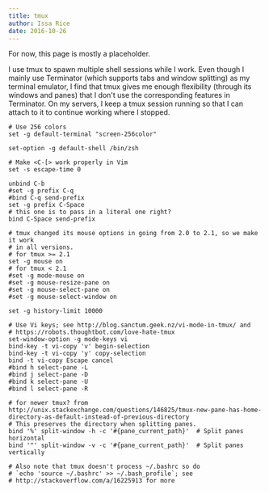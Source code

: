 ```yaml
---
title: tmux
author: Issa Rice
date: 2016-10-26
---
```


For now, this page is mostly a placeholder.

I use tmux to spawn multiple shell sessions while I work.
Even though I mainly use Terminator (which supports tabs and window splitting)
as my terminal emulator, I find that tmux gives me enough flexibility (through
its windows and panes) that I don't use the corresponding features in
Terminator.
On my servers, I keep a tmux session running so that I can attach to it to
continue working where I stopped.

    # Use 256 colors
    set -g default-terminal "screen-256color"

    set-option -g default-shell /bin/zsh

    # Make <C-[> work properly in Vim
    set -s escape-time 0

    unbind C-b
    #set -g prefix C-q
    #bind C-q send-prefix
    set -g prefix C-Space
    # this one is to pass in a literal one right?
    bind C-Space send-prefix

    # tmux changed its mouse options in going from 2.0 to 2.1, so we make it work
    # in all versions.
    # for tmux >= 2.1
    set -g mouse on
    # for tmux < 2.1
    #set -g mode-mouse on
    #set -g mouse-resize-pane on
    #set -g mouse-select-pane on
    #set -g mouse-select-window on

    set -g history-limit 10000

    # Use Vi keys; see http://blog.sanctum.geek.nz/vi-mode-in-tmux/ and
    # https://robots.thoughtbot.com/love-hate-tmux
    set-window-option -g mode-keys vi
    bind-key -t vi-copy 'v' begin-selection
    bind-key -t vi-copy 'y' copy-selection
    bind -t vi-copy Escape cancel
    #bind h select-pane -L
    #bind j select-pane -D
    #bind k select-pane -U
    #bind l select-pane -R

    # for newer tmux? from http://unix.stackexchange.com/questions/146825/tmux-new-pane-has-home-directory-as-default-instead-of-previous-directory
    # This preserves the directory when splitting panes.
    bind '%' split-window -h -c '#{pane_current_path}'  # Split panes horizontal
    bind '"' split-window -v -c '#{pane_current_path}'  # Split panes vertically

    # Also note that tmux doesn't process ~/.bashrc so do
    # `echo 'source ~/.bashrc' >> ~/.bash_profile`; see
    # http://stackoverflow.com/a/16225913 for more
